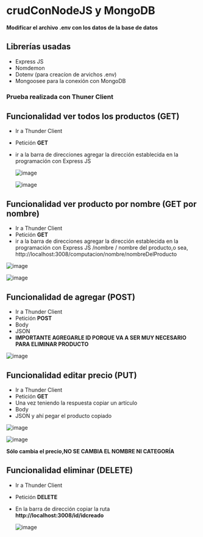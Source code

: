 # crudConNodeJS y MongoDB
**Modifícar el archivo .env con los datos de la base de datos**

## Librerías usadas 
* Express JS
* Nomdemon
* Dotenv (para creacíon de arvichos .env)
* Mongoosee para la conexión con MongoDB

### Prueba realizada con Thuner Client

## Funcionalidad ver todos los productos (GET)
* Ir a Thunder Client
* Petición **GET**
* ir a la barra de direcciones agregar la dirección establecida en la programación con Express JS
  
  ![image](https://github.com/BraianFG/crudConNode/assets/55467665/413172c0-1dfb-44fc-9c72-dfe7fefa78f4)

  ![image](https://github.com/BraianFG/crudConNode/assets/55467665/7ec29386-b9eb-40a6-8a09-1bc373d2bf57)

## Funcionalidad ver producto por nombre (GET por nombre)
* Ir a Thunder Client
* Petición **GET**
* ir a la barra de direcciones agregar la dirección establecida en la programación con Express JS /nombre / nombre del producto,o sea, http://localhost:3008/computacion/nombre/nombreDelProducto

![image](https://github.com/BraianFG/crudConNode/assets/55467665/08852167-803e-417f-bdaa-10cc977fa6a7)

![image](https://github.com/BraianFG/crudConNode/assets/55467665/120c7155-6220-4869-902b-3c25a575e504)

  
## Funcionalidad de agregar (POST)
* Ir a Thunder Client
* Petición **POST**
* Body
* JSON
*  **IMPORTANTE AGREGARLE ID PORQUE VA A SER MUY NECESARIO PARA ELIMINAR PRODUCTO**

  ![image](https://github.com/BraianFG/crudConNode/assets/55467665/9ea42d7e-5e79-477f-9c55-01efccf3dca0)

## Funcionalidad editar precio (PUT) 
* Ir a Thunder Client
* Petición **GET**
* Una vez teniendo la respuesta copiar un artículo
* Body
* JSON y ahí pegar el producto copiado

![image](https://github.com/BraianFG/crudConNode/assets/55467665/db9a5a7f-63df-436b-89af-0278bbbcb3be)

![image](https://github.com/BraianFG/crudConNode/assets/55467665/a4522d00-8192-43ef-a496-355f76f22452)

**Sólo cambia el precio,NO SE CAMBIA EL NOMBRE NI CATEGORÍA**

## Funcionalidad eliminar (DELETE)
* Ir a Thunder Client
* Petición **DELETE**
* En la barra de dirección copiar la ruta **http://localhost:3008/id/idcreado**

  ![image](https://github.com/BraianFG/crudConNode/assets/55467665/cf379cb1-acdd-4ff7-9e14-6d807ee1b122)

